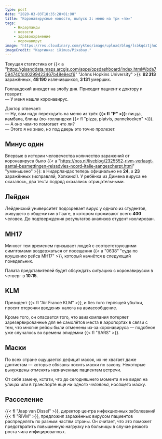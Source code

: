 ```yaml
---
type: post
date: "2020-03-03T18:35:28+01:00"
title: "Коронавирусные новости, выпуск 3: меню на три «пэ»"
tags:
    - Нидерланды
    - новости
    - здравоохранение
    - коронавирус
image: "https://res.cloudinary.com/yktoo/image/upload/blog/lsbkqdztjho2ufdttm19.jpg"
imageCredit: "Картинка: iXimus/Pixabay."
---
```


Текущая статистика от {{< a "https://gisanddata.maps.arcgis.com/apps/opsdashboard/index.html#/bda7594740fd40299423467b48e9ecf6" "Johns Hopkins University" >}}: **92 313** заражённых, **48 190** излечившихся, **3 131** умерших.

Голландский анекдот на злобу дня. Приходит пациент к доктору и говорит:\
— У меня нашли коронавирус.

<!--more-->

Доктор отвечает:\
— Ну, вам надо переходить на меню из трёх **{{< fl "P" >}}**: пицца, камбала, блины (по-голландски {{< fl "pizza, platvis, pannekoeken" >}}).\
— А оно чем-то помогает что ли?\
— Этого я не знаю, но под дверь это точно пролезет.

## Минус один

Впервые в истории человечества количество заражений от коронавируса было {{< a "https://nos.nl/liveblog/2325552-rivm-verlaagt-aantal-besmettingen-reisadvies-noord-italie-aangescherpt.html" "уменьшено" >}}: в Нидерландах теперь официально не **24**, а **23** заражённых (исправляй, Хопкинс!). У ребёнка из Димена вируса не оказалось, два теста подряд оказались отрицательными.

## Лейден

Лейденский университет подозревает вирус у одного из студентов, живущего в общежитии в Гааге, в котором проживают всего **400** человек. До подтверждения результатов анализов студент изолирован.

## MH17

Минюст тем временем призывает людей с соответствующими симптомами воздержаться от посещения {{< a "0638" "суда по крушению рейса MH17" >}}, который начнётся в следующий понедельник.

Палата представителей будет обсуждать ситуацию с коронавирусом в четверг в **10:15**.

## KLM

Президент {{< fl "Air France KLM" >}}, и без того терпящей убытки, просит отсрочки введения налога на авиасообщение.

Кроме того, он опасается того, что авиакомпания потеряет зарезервированные для её самолётов места в аэропортах в связи с тем, что многие рейсы были отменены из-за коронавируса — подобное уже случалось во времена эпидемии {{< fl "SARS" >}}.

## Маски

По всех стране ощущается дефицит масок, их не хватает даже дантистам — которые обязаны носить маски по закону. Некоторые вынуждены отменять назначенные пациентам встречи.

От себя замечу, кстати, что до сегодняшнего момента я не видел на улицах или в транспорте ещё *ни одного человека*, носящего маску.

## Расселение

{{< fl "Jaap van Dissel" >}}, директор центра инфекционных заболеваний {{< fl "RIVM" >}}, предложил заражённых вирусом пациентов распределять по разным частям страны. Он считает, что это поможет предотвратить повышенную нагрузку на больницы в случае резкого роста чила инфицированных.